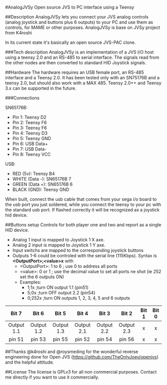 #AnalogJVSy
Open source JVS to PC interface using a Teensy 

##Description
AnalogJVSy lets you connect your JVS analog controls (analog joystick and buttons plus 6 outputs) to your PC and use them as controls, for MAME or other purposes. 
AnalogJVSy is base on JVSy project from K4roshi

In its current state it's basically an open source JVS-PAC clone.

###Tech description
AnalogJVSy is an implementation of a JVS I/O host using a teensy 2.0 and an RS-485 to serial interface. The signals read from the other nodes are then converted to standard HID Joystick signals.


##Hardware
The hardware requires an USB female port, an RS-485 interface and a Teensy 2.0. It has been tested only with an SN75176B and a teensy 2.0, but should also work with a MAX 485. Teensy 2.0++ and Teensy 3.x can be supported in the future.

###Connections

SN65176B:
- Pin 1: Teensy D2
- Pin 2: Teensy F6
- Pin 3: Teensy F6
- Pin 4: Teensy D3
- Pin 5: Teensy GND
- Pin 6: USB Data+
- Pin 7: USB Data-
- Pin 8: Teensy VCC

USB:
- RED (5v): Teensy B4
- WHITE (Data -): SN65176B 7
- GREEN (Data +): SN65176B 6
- BLACK (GND): Teensy GND

When built, connect the usb cable that comes from your sega i/o board to the usb port you just soldered, while you connect the teensy to your pc with the standard usb port. If flashed correctly it will be recognized as a joystick hid device.

##Buttons setup
Controls for both player one and two and report as a single HID device.

- Analog 1 input is mapped to Joystick 1 X axe.
- Analog 2 input is mapped to Joystick 1 Y axe.
- Input switchs are mapped to the corresponding joystick buttons
- Outputs 1-6 could be controled with the serial line (115Kbps). Syntax is <strong>\<OutputPort\>;\<value\>x</strong> with
    - \<OutputPort\>: 1 to 6 ; use 0 to address all ports
    - \<value\>: 0 or 1 ; use the decimal value to set all ports ne shot (ie 252 set the 6 outputs ON)
    - Examples:
        - 1;1x      ;turn ON output 1.1 (pin51)
        - 5;0x      ;turn OFF output 2.2 (pin54)
        - 0;252x    ;turn ON outputs 1, 2, 3, 4, 5 and 6 outputs

|     Bit 7     |     Bit 6    |    Bit 5   |  Bit 4     |    Bit 3     |      Bit 2     |  Bit 1   |     Bit 0    |
| :------------:  | :-------------: | :-------------: |:------------:  | :-------------: | :-------------: |:------------:  | :-------------: |
|   Output 1.1  |  Output 1.2     |      Output 1.3     |   Output 2.1  |  Output 2.2     |      Output 2.3     |   x  |  x     |      
| pin 51   |   pin 53    |      pin 55 | pin 52   |   pin 54    |      pin 56 |  x    |   x    |


    
##Thanks @k4roshi and @roysmeding for the wonderful reverse engineering done for Open JVS (https://github.com/TheOnlyJoey/openjvs) and the helpful attitude.

##License
The license is GPLv3 for all non commercial purposes.
Contact me directly if you want to use it commercially.
